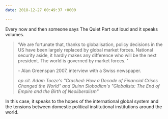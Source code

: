 ```yaml
---
date: 2018-12-27 00:49:37 +0000

---
```


Every now and then someone says The Quiet Part out loud and it speaks volumes.

> ‘We are fortunate that, thanks to globalisation, policy decisions in the  US have been largely replaced by global market forces. National  security aside, it hardly makes any difference who will be the next  president. The world is governed by market forces. ' 
>
>   
> \- Alan Greenspan 2007, interview with a Swiss newspaper.  
>
> _op cit. Adam Tooze's "Crashed: How a Decade of Financial Crises Changed the World" and Quinn Slobodian's "Globalists: The End of Empire and the Birth of Neoliberalism"_

In this case, it speaks to the hopes of the international global system and the tensions between domestic political institutional institutions around the world.